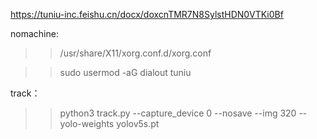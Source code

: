 

https://tuniu-inc.feishu.cn/docx/doxcnTMR7N8SylstHDN0VTKi0Bf


nomachine:
>>/usr/share/X11/xorg.conf.d/xorg.conf 

>>sudo usermod -aG dialout tuniu 


track：
>>python3 track.py --capture_device 0 --nosave --img 320  --yolo-weights yolov5s.pt